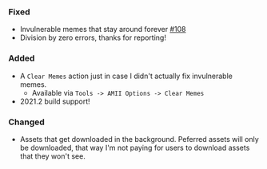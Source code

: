 ### Fixed

- Invulnerable memes that stay around forever [#108](https://github.com/ani-memes/AMII/issues/108)
- Division by zero errors, thanks for reporting!

### Added

- A `Clear Memes` action just in case I didn't actually fix invulnerable memes.
  - Available via `Tools -> AMII Options -> Clear Memes`
- 2021.2 build support!

### Changed

- Assets that get downloaded in the background. Peferred assets will only be downloaded, that way I'm not paying for
  users to download assets that they won't see.
